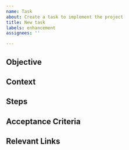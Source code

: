 ```yaml
---
name: Task
about: Create a task to implement the project
title: New task
labels: enhancement
assignees: ''

---
```


## Objective <!-- Mandatory -->
<!--
    Here you details what are the objectives of this task

    Example:
    Implement a buffer that will be used to write responses to clients. Instead of writing to clients directly, we will add the response to this buffer that will write to the clients buffer every ticks
-->

## Context <!-- Optional -->
<!--
    Here you can give context to better understand the task

    Example:
    For context, currently, when the server wants to send a message to a client, it directly sends it without checking if the writing was successful
-->

## Steps <!-- Mandatory -->
<!--
    Here you list steps by steps how to do this task

    Example:
    - [ ] Create a buffer
    - [ ] Replace the "writes" by "add to writing buffer"
    - [ ] Every ticks, parse the writing buffer and write to clients
-->

## Acceptance Criteria <!-- Mandatory -->
<!--
    Here you list the criteria to tell whether a task is finished or not

    Example:
    - [ ] The server doesn't direcly write a message to a client
    - [ ] The server stores the raw buffer into an array to parse it and interpret it later
    - [ ] Every ticks, the server empty the array to write all the messages stored to their clients
-->

## Relevant Links <!-- Optional -->
<!--
    Here you can give links for even more context

    Example:
    - https://cboard.cprogramming.com/c-programming/178183-c-stdin-buffer.html
-->
